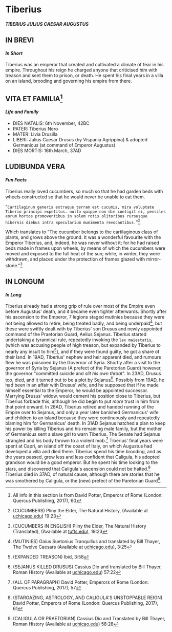 # **Tiberius**
#### *TIBERIUS JULIUS CAESAR AUGUSTUS*

## IN BREVI
#### *In Short*
Tiberius was an emperor that created and cultivated a climate of fear in his empire. Throughout his reign he charged anyone that criticised him with treason and sent them to prison, or death. He spent his final years in a villa on an island, brooding and governing his empire from there.

## VITA ET FAMILIA[^1]
#### *Life and Family*
- DIES NATALIS: 6th November, 42BC
- PATER: Tiberius Nero
- MATER: Livia Drusilla
- LIBERI: Julius Caesar Drusus (by Vispania Agrippina) & adopted Germanicus (at command of Emperor Augustus)
- DIES MORTIS: 16th March, 37AD

## LUDIBUNDA VERA
#### *Fun Facts*
Tiberius really loved cucumbers, so much so that he had garden beds with wheels constructed so that he would never be unable to eat them.

"`Cartilaginum generis extraque terram est cucumis, mira voluptate Tiberio principi expetitus. nullo quippe non die contigit ei, pensiles eorum hortos promoventibus in solem rotis olitoribus rursusque hibernis diebus intra specularium munimenta revocantibus.`"[^2]

Which translates to "The cucumber belongs to the cartilaginous class of plants, and grows above the ground. It was a wonderful favourite with the Emperor Tiberius, and, indeed, he was never without it; for he had raised beds made in frames upon wheels, by means of which the cucumbers were moved and exposed to the full heat of the sun; while, in winter, they were withdrawn, and placed under the protection of frames glazed with mirror-stone."[^3]

## IN LONGUM
#### *In Long*
Tiberius already had a strong grip of rule over most of the Empire even before Augustus' death, and it became even tighter afterwards. Shortly after his ascension to the Emperor, 7 legions staged mutinies because they were not being allowed to retire, being treated badly, and being underpaid[^4], but these were swiftly dealt with by Tiberius' son Drusus and newly appointed command of the Praetorian Guard, Aelius Sejanus. Tiberius started undertaking a tyrannical rule, repeatedly invoking the `lex maiestatis`, (which was accusing people of high treason, but expanded by Tiberius to nearly any insult to him[^5]), and if they were found guilty, he got a share of their land. In 19AD, Tiberius' nephew and heir apparent died, and rumours flew he was poisoned by the Governor of Syria. Shortly after a visit to the governor of Syria by Sejanus (A prefect of the Paretorian Guard) however, the governor "committed suicide and *slit his own throat*". In 23AD, Drusus too, died, and it turned out to be a plot by Sejanus[^6]. Possibly from 19AD, he had been in an affair with Drusus' wife, and he supposed that if he made himself essential to the Emperor, he would be appointed successor. Marrying Drusus' widow, would cement his position close to Tiberius, but Tiberius forbade this, although he did begin to put *more* trust in him from that point onward. In 28AD, Tiberius retired and handed running of the Empire over to Sejanus, and only a year later banished Germanicus' wife and children to an island because they were continuously and repeatedly blaming him for Germanicus' death.
In 31AD Sejanus hatched a plan to keep his power by killing Tiberius and his remaining male family, but the mother of Germanicus sent a slave girl to warn Tiberius. The Senate had Sejanus strangled and his body thrown to a violent mob.[^7]
Tiberius' final years were spent at Capri, an island off the coast of Italy, on which Augustus had developed a villa and died there. Tiberius spend his time brooding, and as the years passed, grew less and less confident that Caligula, his adopted grandson would be a good emperor. But he spent his time looking to the stars, and discovered that Caligula's ascension could not be halted.[^8] Tiberius died in 37AD, of natural cause, although there are stories that he was smothered by Caligula, or the (new) prefect of the Paretorian Guard[^9].


[^1]: All info in this section is from David Potter, Emperors of Rome (London: Quercus Publishing, 2017), 60
[^2]: (CUCUMBERS) Pliny the Elder, The Natural History, (Available at [uchicago.edu](https://penelope.uchicago.edu/Thayer/L/Roman/Texts/Pliny_the_Elder/19*.html)) 19:23
[^3]: (CUCUMBERS IN ENGLISH) Pliny the Elder, The Natural History (Translated), (Available at [tufts.edu](https://www.perseus.tufts.edu/hopper/text?doc=Perseus%3Atext%3A1999.02.0137%3Abook%3D19%3Achapter%3D23)), 19:23
[^4]: (MUTINIES) Gaius Suetonius Tranquillus and translated by Bill Thayer, The Twelve Caesars (Available at [uchicago.edu](https://penelope.uchicago.edu/Thayer/E/Roman/Texts/Suetonius/12Caesars/Tiberius*.html)), 3:25
[^5]: (EXPANDED TREASON) Ibid, 3:58
[^6]: (SEJANUS KILLED DRUSUS) Cassius Dio and translated by Bill Thayer, Roman History (Available at [uchicago.edu](https://penelope.uchicago.edu/Thayer/e/roman/texts/cassius_dio/57*.html)) 57:22
[^7]: (ALL OF PARAGRAPH) David Potter, Emperors of Rome (London: Quercus Publishing, 2017), 57
[^8]: (STARGAZING, ASTROLOGY, AND CALIGULA'S UNSTOPPABLE REIGN) David Potter, Emperors of Rome (London: Quercus Publishing, 2017), 61
[^9]: (CALIGULA OR PRAETORIAN) Cassius Dio and Translated by Bill Thayer, Roman History (Available at [uchicao.edu](https://penelope.uchicago.edu/Thayer/E/Roman/Texts/Cassius_Dio/58*.html)) 58:28